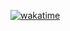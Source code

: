 [![wakatime](https://wakatime.com/badge/user/f06ecc95-db76-4772-952c-aeb8ce5e5f2d.svg)](https://wakatime.com/@f06ecc95-db76-4772-952c-aeb8ce5e5f2d)
